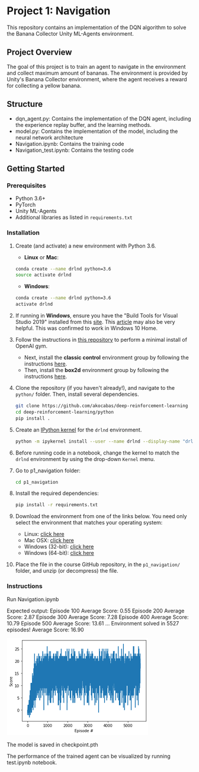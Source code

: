 [//]: # (Image References)

[image1]: https://user-images.githubusercontent.com/10624937/42135619-d90f2f28-7d12-11e8-8823-82b970a54d7e.gif "Trained Agent"

# Project 1: Navigation


This repository contains an implementation of the DQN algorithm to solve the Banana Collector Unity ML-Agents environment.

## Project Overview

The goal of this project is to train an agent to navigate in the environment and collect maximum amount of bananas. The environment is provided by Unity's Banana Collector environment, where the agent receives a reward for collecting a yellow banana.

## Structure


- dqn_agent.py: Contains the implementation of the DQN agent, including the experience replay buffer, and the learning methods.
- model.py: Contains the implementation of the model, including the neural network architecture
- Navigation.ipynb: Contains the training code
- Navigation_test.ipynb: Contains the testing code

## Getting Started

### Prerequisites

- Python 3.6+
- PyTorch
- Unity ML-Agents
- Additional libraries as listed in `requirements.txt`

### Installation

1. Create (and activate) a new environment with Python 3.6.

	- __Linux__ or __Mac__: 
	```bash
	conda create --name drlnd python=3.6
	source activate drlnd
	```
	- __Windows__: 
	```bash
	conda create --name drlnd python=3.6 
	activate drlnd
	```
	

2. If running in **Windows**, ensure you have the "Build Tools for Visual Studio 2019" installed from this [site](https://visualstudio.microsoft.com/downloads/).  This [article](https://towardsdatascience.com/how-to-install-openai-gym-in-a-windows-environment-338969e24d30) may also be very helpful.  This was confirmed to work in Windows 10 Home.  

3. Follow the instructions in [this repository](https://github.com/openai/gym) to perform a minimal install of OpenAI gym.  
	- Next, install the **classic control** environment group by following the instructions [here](https://github.com/openai/gym#classic-control).
	- Then, install the **box2d** environment group by following the instructions [here](https://github.com/openai/gym#box2d).
	
4. Clone the repository (if you haven't already!), and navigate to the `python/` folder.  Then, install several dependencies.  
    ```bash
    git clone https://github.com/akocabas/deep-reinforcement-learning
    cd deep-reinforcement-learning/python
    pip install .
    ```

5. Create an [IPython kernel](http://ipython.readthedocs.io/en/stable/install/kernel_install.html) for the `drlnd` environment.    
    ```bash
    python -m ipykernel install --user --name drlnd --display-name "drlnd"
    ```

6. Before running code in a notebook, change the kernel to match the `drlnd` environment by using the drop-down `Kernel` menu. 


7. Go to p1_navigation folder:
    ```bash
    cd p1_navigation
    ```

8. Install the required dependencies:
    ```bash
    pip install -r requirements.txt
    ```

9. Download the environment from one of the links below.  You need only select the environment that matches your operating system:
    - Linux: [click here](https://s3-us-west-1.amazonaws.com/udacity-drlnd/P1/Banana/Banana_Linux.zip)
    - Mac OSX: [click here](https://s3-us-west-1.amazonaws.com/udacity-drlnd/P1/Banana/Banana.app.zip)
    - Windows (32-bit): [click here](https://s3-us-west-1.amazonaws.com/udacity-drlnd/P1/Banana/Banana_Windows_x86.zip)
    - Windows (64-bit): [click here](https://s3-us-west-1.amazonaws.com/udacity-drlnd/P1/Banana/Banana_Windows_x86_64.zip)

10. Place the file in the course GitHub repository, in the `p1_navigation/` folder, and unzip (or decompress) the file. 

### Instructions

Run Navigation.ipynb

Expected output:
        Episode 100	Average Score: 0.55
        Episode 200	Average Score: 2.87
        Episode 300	Average Score: 7.28
        Episode 400	Average Score: 10.79
        Episode 500	Average Score: 13.61
        ...
        Environment solved in 5527 episodes!	Average Score: 16.90

![alt text](image.png)


The model is saved in checkpoint.pth

The performance of the trained agent can be visualized by running test.ipynb notebook.


